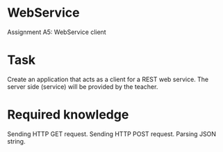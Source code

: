 # WebService
Assignment A5: WebService client

# Task
Create an application that acts as a client for a REST web service.
The server side (service) will be provided by the teacher.

# Required knowledge
Sending HTTP GET request.
Sending HTTP POST request.
Parsing JSON string.
